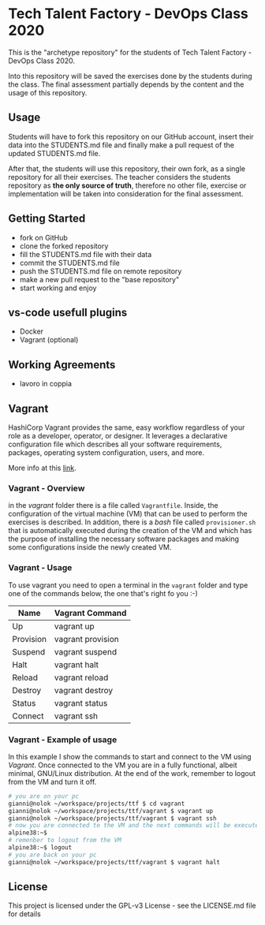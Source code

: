 # Tech Talent Factory - DevOps Class 2020

This is the "archetype repository" for the students of Tech Talent Factory - DevOps Class 2020.

Into this repository will be saved the exercises done by the students during the class. The final assessment partially depends by the content and the usage of this repository.

## Usage

Students will have to fork this repository on our GitHub account, insert their data into the STUDENTS.md file and finally make a pull request of the updated STUDENTS.md file.

After that, the students will use this repository, their own fork, as a single repository for all their exercises. The teacher considers the students repository as **the only source of truth**, therefore no other file, exercise or implementation will be taken into consideration for the final assessment.

## Getting Started

- fork on GitHub
- clone the forked repository
- fill the STUDENTS.md file with their data
- commit the STUDENTS.md file
- push the STUDENTS.md file on remote repository
- make a new pull request to the "base repository"
- start working and enjoy

## vs-code usefull plugins

- Docker
- Vagrant (optional)

## Working Agreements
- lavoro in coppia


## Vagrant
HashiCorp Vagrant provides the same, easy workflow regardless of your role as a developer, operator, or designer. It leverages a declarative configuration file which describes all your software requirements, packages, operating system configuration, users, and more.

More info at this [link](https://www.vagrantup.com/intro/index.html).

### Vagrant - Overview
in the _vagrant_ folder there is a file called ```Vagrantfile```. Inside, the configuration of the virtual machine (VM) that can be used to perform the exercises is described. In addition, there is a _bash_ file called ```provisioner.sh``` that is automatically executed during the creation of the VM and which has the purpose of installing the necessary software packages and making some configurations inside the newly created VM.

### Vagrant - Usage
To use vagrant you need to open a terminal in the ```vagrant``` folder and type one of the commands below, the one that's right fo you :-)

| Name | Vagrant Command |
| ---- | --------------- |
| Up | vagrant up |
| Provision | vagrant provision |
| Suspend | vagrant suspend |
| Halt | vagrant halt |
| Reload | vagrant reload |
| Destroy | vagrant destroy |
| Status | vagrant status |
| Connect | vagrant ssh |

### Vagrant - Example of usage
In this example I show the commands to start and connect to the VM using _Vagrant_. Once connected to the VM you are in a fully functional, albeit minimal, GNU/Linux distribution. At the end of the work, remember to logout from the VM and turn it off.

```bash
# you are on your pc
gianni@nolok ~/workspace/projects/ttf $ cd vagrant
gianni@nolok ~/workspace/projects/ttf/vagrant $ vagrant up
gianni@nolok ~/workspace/projects/ttf/vagrant $ vagrant ssh
# now you are connected to the VM and the next commands will be execute inside VM
alpine38:~$ 
# remenber to logout from the VM
alpine38:~$ logout
# you are back on your pc
gianni@nolok ~/workspace/projects/ttf/vagrant $ vagrant halt
```

## License
This project is licensed under the GPL-v3 License - see the LICENSE.md file for details
